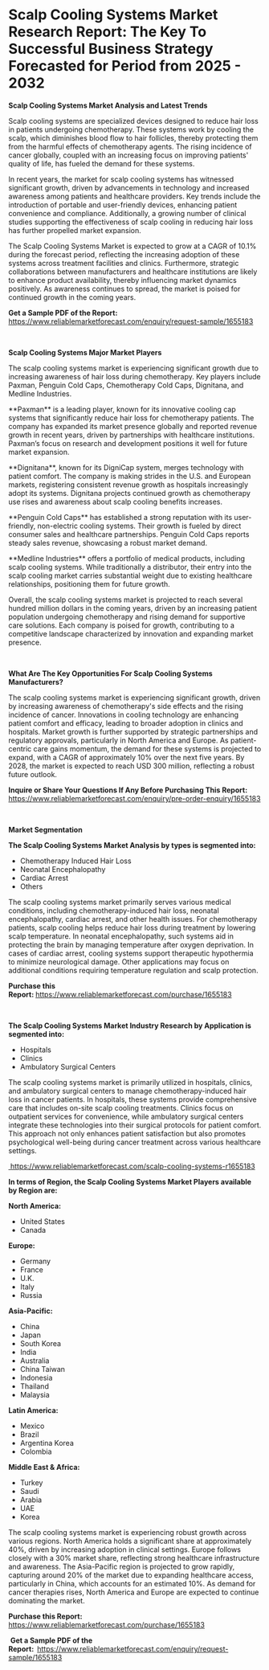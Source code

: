 <p><h1>Scalp Cooling Systems Market Research Report: The Key To Successful Business Strategy Forecasted for Period from 2025 - 2032</h1></p><p><strong>Scalp Cooling Systems Market Analysis and Latest Trends</strong></p>
<p><p>Scalp cooling systems are specialized devices designed to reduce hair loss in patients undergoing chemotherapy. These systems work by cooling the scalp, which diminishes blood flow to hair follicles, thereby protecting them from the harmful effects of chemotherapy agents. The rising incidence of cancer globally, coupled with an increasing focus on improving patients' quality of life, has fueled the demand for these systems.</p><p>In recent years, the market for scalp cooling systems has witnessed significant growth, driven by advancements in technology and increased awareness among patients and healthcare providers. Key trends include the introduction of portable and user-friendly devices, enhancing patient convenience and compliance. Additionally, a growing number of clinical studies supporting the effectiveness of scalp cooling in reducing hair loss has further propelled market expansion.</p><p>The Scalp Cooling Systems Market is expected to grow at a CAGR of 10.1% during the forecast period, reflecting the increasing adoption of these systems across treatment facilities and clinics. Furthermore, strategic collaborations between manufacturers and healthcare institutions are likely to enhance product availability, thereby influencing market dynamics positively. As awareness continues to spread, the market is poised for continued growth in the coming years.</p></p>
<p><strong>Get a Sample PDF of the Report:&nbsp;</strong> <a href="https://www.reliablemarketforecast.com/enquiry/request-sample/1655183?utm_campaign=3541&utm_medium=2&utm_source=Github&utm_content=ia&utm_term=18042025&utm_id=scalp-cooling-systems">https://www.reliablemarketforecast.com/enquiry/request-sample/1655183</a></p>
<p>&nbsp;</p>
<p><strong>Scalp Cooling Systems Major Market Players</strong></p>
<p><p>The scalp cooling systems market is experiencing significant growth due to increasing awareness of hair loss during chemotherapy. Key players include Paxman, Penguin Cold Caps, Chemotherapy Cold Caps, Dignitana, and Medline Industries.</p><p>**Paxman** is a leading player, known for its innovative cooling cap systems that significantly reduce hair loss for chemotherapy patients. The company has expanded its market presence globally and reported revenue growth in recent years, driven by partnerships with healthcare institutions. Paxman’s focus on research and development positions it well for future market expansion.</p><p>**Dignitana**, known for its DigniCap system, merges technology with patient comfort. The company is making strides in the U.S. and European markets, registering consistent revenue growth as hospitals increasingly adopt its systems. Dignitana projects continued growth as chemotherapy use rises and awareness about scalp cooling benefits increases.</p><p>**Penguin Cold Caps** has established a strong reputation with its user-friendly, non-electric cooling systems. Their growth is fueled by direct consumer sales and healthcare partnerships. Penguin Cold Caps reports steady sales revenue, showcasing a robust market demand.</p><p>**Medline Industries** offers a portfolio of medical products, including scalp cooling systems. While traditionally a distributor, their entry into the scalp cooling market carries substantial weight due to existing healthcare relationships, positioning them for future growth.</p><p>Overall, the scalp cooling systems market is projected to reach several hundred million dollars in the coming years, driven by an increasing patient population undergoing chemotherapy and rising demand for supportive care solutions. Each company is poised for growth, contributing to a competitive landscape characterized by innovation and expanding market presence.</p></p>
<p>&nbsp;</p>
<p><strong>What Are The Key Opportunities For Scalp Cooling Systems Manufacturers?</strong></p>
<p><p>The scalp cooling systems market is experiencing significant growth, driven by increasing awareness of chemotherapy's side effects and the rising incidence of cancer. Innovations in cooling technology are enhancing patient comfort and efficacy, leading to broader adoption in clinics and hospitals. Market growth is further supported by strategic partnerships and regulatory approvals, particularly in North America and Europe. As patient-centric care gains momentum, the demand for these systems is projected to expand, with a CAGR of approximately 10% over the next five years. By 2028, the market is expected to reach USD 300 million, reflecting a robust future outlook.</p></p>
<p><strong>Inquire or Share Your Questions If Any Before Purchasing This Report:</strong> <a href="https://www.reliablemarketforecast.com/enquiry/pre-order-enquiry/1655183?utm_campaign=3541&utm_medium=2&utm_source=Github&utm_content=ia&utm_term=18042025&utm_id=scalp-cooling-systems">https://www.reliablemarketforecast.com/enquiry/pre-order-enquiry/1655183</a></p>
<p>&nbsp;</p>
<p><strong>Market Segmentation</strong></p>
<p><strong>The Scalp Cooling Systems Market Analysis by types is segmented into:</strong></p>
<p><ul><li>Chemotherapy Induced Hair Loss</li><li>Neonatal Encephalopathy</li><li>Cardiac Arrest</li><li>Others</li></ul></p>
<p><p>The scalp cooling systems market primarily serves various medical conditions, including chemotherapy-induced hair loss, neonatal encephalopathy, cardiac arrest, and other health issues. For chemotherapy patients, scalp cooling helps reduce hair loss during treatment by lowering scalp temperature. In neonatal encephalopathy, such systems aid in protecting the brain by managing temperature after oxygen deprivation. In cases of cardiac arrest, cooling systems support therapeutic hypothermia to minimize neurological damage. Other applications may focus on additional conditions requiring temperature regulation and scalp protection.</p></p>
<p><strong>Purchase this Report:&nbsp;</strong><a href="https://www.reliablemarketforecast.com/purchase/1655183?utm_campaign=3541&utm_medium=2&utm_source=Github&utm_content=ia&utm_term=18042025&utm_id=scalp-cooling-systems">https://www.reliablemarketforecast.com/purchase/1655183</a></p>
<p>&nbsp;</p>
<p><strong>The Scalp Cooling Systems Market Industry Research by Application is segmented into:</strong></p>
<p><ul><li>Hospitals</li><li>Clinics</li><li>Ambulatory Surgical Centers</li></ul></p>
<p><p>The scalp cooling systems market is primarily utilized in hospitals, clinics, and ambulatory surgical centers to manage chemotherapy-induced hair loss in cancer patients. In hospitals, these systems provide comprehensive care that includes on-site scalp cooling treatments. Clinics focus on outpatient services for convenience, while ambulatory surgical centers integrate these technologies into their surgical protocols for patient comfort. This approach not only enhances patient satisfaction but also promotes psychological well-being during cancer treatment across various healthcare settings.</p></p>
<p><a href="https://www.reliablemarketforecast.com/scalp-cooling-systems-r1655183?utm_campaign=3541&utm_medium=2&utm_source=Github&utm_content=ia&utm_term=18042025&utm_id=scalp-cooling-systems">&nbsp;https://www.reliablemarketforecast.com/scalp-cooling-systems-r1655183</a></p>
<p><strong>In terms of Region, the Scalp Cooling Systems Market Players available by Region are:</strong></p>
<p>
    <p> <strong> North America: </strong>
        <ul>
            <li>United States</li>
            <li>Canada</li>
        </ul>
        </p> 
    <p> <strong> Europe: </strong>
        <ul>
            <li>Germany</li>
            <li>France</li>
            <li>U.K.</li>
            <li>Italy</li>
            <li>Russia</li>
        </ul>
        </p> 
    <p> <strong> Asia-Pacific: </strong>
        <ul>
            <li>China</li>
            <li>Japan</li>
            <li>South Korea</li>
            <li>India</li>
            <li>Australia</li>
            <li>China Taiwan</li>
            <li>Indonesia</li>
            <li>Thailand</li>
            <li>Malaysia</li>
        </ul>
        </p> 
    <p> <strong> Latin America: </strong>
        <ul>
            <li>Mexico</li>
            <li>Brazil</li>
            <li>Argentina Korea</li>
            <li>Colombia</li>
        </ul>
        </p> 
    <p> <strong> Middle East & Africa: </strong>
        <ul>
            <li>Turkey</li>
            <li>Saudi</li>
            <li>Arabia</li>
            <li>UAE</li>
            <li>Korea</li>
        </ul>
    </p>
    </p>
<p><p>The scalp cooling systems market is experiencing robust growth across various regions. North America holds a significant share at approximately 40%, driven by increasing adoption in clinical settings. Europe follows closely with a 30% market share, reflecting strong healthcare infrastructure and awareness. The Asia-Pacific region is projected to grow rapidly, capturing around 20% of the market due to expanding healthcare access, particularly in China, which accounts for an estimated 10%. As demand for cancer therapies rises, North America and Europe are expected to continue dominating the market.</p></p>
<p><strong>Purchase this Report: </strong><a href="https://www.reliablemarketforecast.com/purchase/1655183?utm_campaign=3541&utm_medium=2&utm_source=Github&utm_content=ia&utm_term=18042025&utm_id=scalp-cooling-systems">https://www.reliablemarketforecast.com/purchase/1655183</a></p>
<p>&nbsp;<strong>Get a Sample PDF of the Report:&nbsp;&nbsp;</strong><a href="https://www.reliablemarketforecast.com/enquiry/request-sample/1655183?utm_campaign=3541&utm_medium=2&utm_source=Github&utm_content=ia&utm_term=18042025&utm_id=scalp-cooling-systems">https://www.reliablemarketforecast.com/enquiry/request-sample/1655183</a></p>
<p><strong></strong></p>
<p><p></p><p></p><p></p></p>